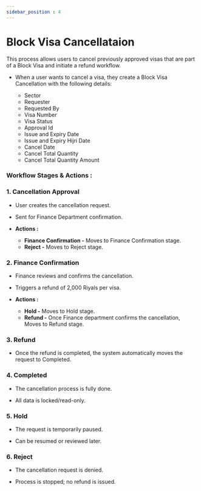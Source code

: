 ```yaml
---
sidebar_position : 4
---
```


# Block Visa Cancellataion

This process allows users to cancel previously approved visas that are part of a Block Visa and initiate a refund workflow. 

  - When a user wants to cancel a visa, they create a Block Visa Cancellation with the following details:

    - Sector
    - Requester
    - Requested By
    - Visa Number
    - Visa Status
    - Approval Id
    - Issue and Expiry Date
    - Issue and Expiry Hijri Date
    - Cancel Date
    - Cancel Total Quantity
    - Cancel Total Quantity Amount

### Workflow Stages & Actions :

### 1. Cancellation Approval

  - User creates the cancellation request.

  - Sent for Finance Department confirmation.

  - **Actions :**
    - **Finance Confirmation -** Moves to Finance Confirmation stage.
    - **Reject -** Moves to Reject stage.

### 2. Finance Confirmation

  - Finance reviews and confirms the cancellation.

  - Triggers a refund of 2,000 Riyals per visa.

  - **Actions :**
    - **Hold -** Moves to Hold stage.
    - **Refund -** Once Finance department confirms the cancellation, Moves to Refund stage.

### 3. Refund

  - Once the refund is completed, the system automatically moves the request to Completed.

### 4. Completed

  - The cancellation process is fully done.

  - All data is locked/read-only.

### 5. Hold

  - The request is temporarily paused.

  - Can be resumed or reviewed later.

### 6. Reject

  - The cancellation request is denied.

  - Process is stopped; no refund is issued.